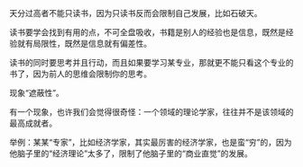 天分过高者不能只读书，因为只读书反而会限制自己发展，比如石破天。

读书要学会找到有用的点，不可全盘吸收，书籍是别人的经验也是信息，既然是经验就有局限性，既然是信息就有偏差性。

  

读书的同时要思考并且行动，而且如果要学习某专业，那就更不能只看这个专业的书了，因为前人的思维会限制你的思考。

  

现象“遮蔽性”。

有一个现象，也许我们会觉得很奇怪：一个领域的理论学家，往往并不是该领域的最高成就者。

举例：某某“专家”，比如经济学家，其实最厉害的经济学家，也是蛮“穷”的，因为他脑子里的“经济理论”太多了，限制了他脑子里的“商业直觉”的发展。